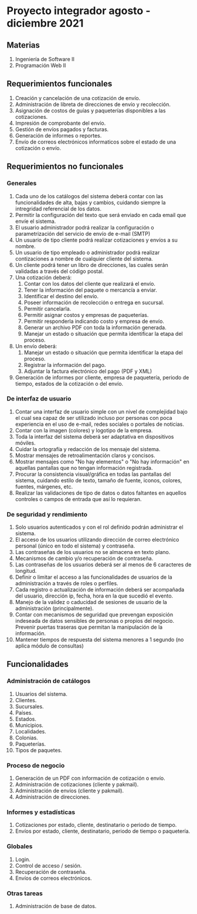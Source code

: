 # Proyecto integrador agosto - diciembre 2021

## Materias

1. Ingeniería de Software II
2. Programación Web II

## Requerimientos funcionales

1. Creación y cancelación de una cotización de envío.
2. Administración de libreta de direcciones de envío y recolección.
3. Asignación de costos de guías y paqueterías disponibles a las cotizaciones.
4. Impresión de comprobante del envío.
5. Gestión de envíos pagados y facturas.
6. Generación de informes o reportes.
7. Envío de correos electrónicos informaticos sobre el estado de una cotización o envío.

## Requerimientos no funcionales

### Generales

1. Cada uno de los catálogos del sistema deberá contar con las funcionalidades de alta, bajas y cambios, cuidando siempre la intregridad referencial de los datos.
2. Permitir la configuración del texto que será enviado en cada email que envíe el sistema.
3. El usuario administrador podrá realizar la configuración o parametrización del servicio de envío de e-mail (SMTP)
4. Un usuario de tipo cliente podrá realizar cotizaciones y envíos a su nombre.
6. Un usuario de tipo empleado o administrador podrá realizar contizaciones a nombre de cualquier cliente del sistema.
7. Un cliente podrá tener un libro de direcciones, las cuales serán validadas a través del código postal.
8. Una cotización deberá:
   1. Contar con los datos del cliente que realizará el envío.
   2. Tener la información del paquete o mercancía a enviar.
   3. Identificar el destino del envío.
   4. Poseer información de recolección o entrega en sucursal.
   5. Permitir cancelarla.
   6. Permitir asignar costos y empresas de paqueterías.
   7. Permitir responderla indicando costo y empresa de envío.
   8. Generar un archivo PDF con toda la información generada.
   9. Manejar un estado o situación que permita identificar la etapa del proceso.
9. Un envío deberá:
   1. Manejar un estado o situación que permita identificar la etapa del proceso.
   2. Registrar la información del pago.
   3. Adjuntar la factura electrónico del pago (PDF y XML)
10. Generación de informes por cliente, empresa de paquetería, periodo de tiempo, estados de la cotización o del envío.

### De interfaz de usuario

1. Contar una interfaz de usuario simple con un nivel de complejidad bajo el cual sea capaz de ser utilizado incluso por personas con poca experiencia en el uso de e-mail, redes sociales o portales de noticias.
2. Contar con la imagen (colores) y logotipo de la empresa.
3. Toda la interfaz del sistema deberá ser adaptativa en dispositivos móviles.
4. Cuidar la ortografía y redacción de los mensaje del sistema.
5. Mostrar mensajes de retroalimentación claros y concisos.
6. Mostrar mensajes como "No hay elementos" o "No hay información" en aquellas pantallas que no tengan información registrada.
7. Procurar la consistencia visual/gráfica en todas las pantallas del sistema, cuidando estilo de texto, tamaño de fuente, iconos, colores, fuentes, márgenes, etc.
8. Realizar las validaciones de tipo de datos o datos faltantes en aquellos controles o campos de entrada que así lo requieran.

### De seguridad y rendimiento

1. Solo usuarios autenticados y con el rol definido podrán administrar el sistema.
2. El acceso de los usuarios utilizando dirección de correo electrónico personal (único en todo el sistema) y contraseña.
3. Las contraseñas de los usuarios no se almacena en texto plano.
4. Mecanismos de cambio y/o recuperación de contraseña.
5. Las contraseñas de los usuarios deberá ser al menos de 6 caracteres de longitud.
6. Definir o limitar el acceso a las funcionalidades de usuarios de la administración a través de roles o perfiles.
7. Cada registro o actualización de información deberá ser acompañada del usuario, dirección ip, fecha, hora en la que sucedió el evento.
8. Manejo de la validez o caducidad de sesiones de usuario de la administración (principalmente).
9. Contar con mecanismos de seguridad que prevengan exposición indeseada de datos sensibles de personas o propios del negocio. Prevenir puertas traseras que permitan la manipulación de la información.
10. Mantener tiempos de respuesta del sistema menores a 1 segundo (no aplica módulo de consultas)

## Funcionalidades

### Administración de catálogos
1. Usuarios del sistema.
2. Clientes.
3. Sucursales.
4. Países.
5. Estados.
6. Municipios.
7. Localidades.
8. Colonias.
9. Paqueterías.
10. Tipos de paquetes.

### Proceso de negocio
1. Generación de un PDF con información de cotización o envío.
2. Administración de cotizaciones (cliente y pakmail).
3. Administración de envíos (cliente y pakmail).
4. Administración de direcciones.

### Informes y estadísticas
1. Cotizaciones por estado, cliente, destinatario o periodo de tiempo.
2. Envíos por estado, cliente, destinatario, periodo de tiempo o paquetería.  
   
### Globales
1. Login.
2. Control de acceso / sesión.
3. Recuperación de contraseña.
4. Envíos de correos electrónicos.

### Otras tareas
1. Administración de base de datos.
